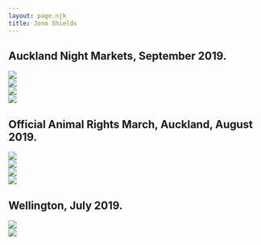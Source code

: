```yaml
---
layout: page.njk
title: Jono Shields
---
```


<h2>Auckland Night Markets, September 2019.</h3>

<div class="image">
  <img class="right" src="/assets/images/markets.jpg"/>
  <!--<span class="description side">Wellington 2019</span>-->
</div>

<div class="image">
  <img class="left" src="/assets/images/markets2.jpg"/>
  <!--<span class="description side">Wellington 2019</span>-->
</div>

<div class="image">
  <img class="right" src="/assets/images/markets3.jpg"/>
  <!--<span class="description side">Wellington 2019</span>-->
</div>

<div class="image">
  <img class="left" src="/assets/images/markets4.jpg"/>
  <!--<span class="description side">Wellington 2019</span>-->
</div>

<h2>Official Animal Rights March, Auckland, August 2019.</h3>

<div class="image">
  <img class="right" src="/assets/images/march.jpg"/>
  <!--<span class="description side">Wellington 2019</span>-->
</div>

<div class="image">
  <img class="left" src="/assets/images/march2.jpg"/>
  <!--<span class="description side">Wellington 2019</span>-->
</div>

<div class="image">
  <img class="right" src="/assets/images/march3.jpg"/>
  <!--<span class="description side">Wellington 2019</span>-->
</div>

<div class="image">
  <img class="left" src="/assets/images/march4.jpg"/>
  <!--<span class="description side">Wellington 2019</span>-->
</div>

<h2>Wellington, July 2019.</h3>

<div class="image">
  <img class="left" src="/assets/images/building.jpg"/>
  <!--<span class="description side">Wellington 2019</span>-->
</div>

<div class="image">
  <img class="right" src="/assets/images/spacesuit.jpg"/>
  <!--<span class="description side">Wellington 2019</span>-->
</div>

